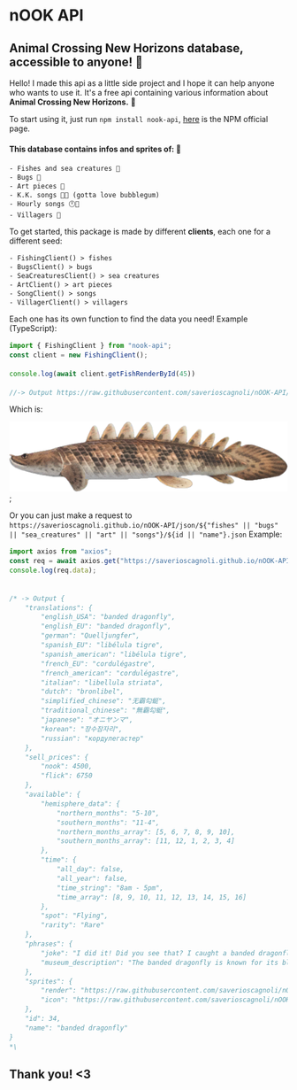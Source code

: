 # nOOK API
## Animal Crossing New Horizons database, accessible to anyone! 🍃

Hello! I made this api as a little side project and I hope it can help anyone who wants to use it.
It's a free api containing various information about **Animal Crossing New Horizons.** 🦝

To start using it, just run `npm install nook-api`, [here](https://www.npmjs.com/package/nook-api) is the NPM official page.

#### This database contains infos and sprites of: 🦔
```
- Fishes and sea creatures 🎣
- Bugs 🦋 
- Art pieces 🎨
- K.K. songs 🐶🎵 (gotta love bubblegum)
- Hourly songs 🕛🎵
- Villagers 🦆
```

To get started, this package is made by different **clients**, each one for a different seed:

```
- FishingClient() > fishes
- BugsClient() > bugs
- SeaCreaturesClient() > sea creatures
- ArtClient() > art pieces
- SongClient() > songs
- VillagerClient() > villagers
```
Each one has its own function to find the data you need! Example (TypeScript):

```javascript
import { FishingClient } from "nook-api";
const client = new FishingClient();

console.log(await client.getFishRenderById(45))

//-> Output https://raw.githubusercontent.com/saverioscagnoli/nOOK-API/main/renders/fishes/Saddled_Bichir.png
```
Which is:

![alt text](https://raw.githubusercontent.com/saverioscagnoli/nOOK-API/main/renders/fishes/Saddled_Bichir.png);

Or you can just make a request to `https://saverioscagnoli.github.io/nOOK-API/json/${"fishes" || "bugs" || "sea_creatures" || "art" || "songs"}/${id || "name"}.json`
Example: 

```javascript
import axios from "axios";
const req = await axios.get("https://saverioscagnoli.github.io/nOOK-API/json/bugs/34.json");
console.log(req.data);


/* -> Output {
	"translations": {
		"english_USA": "banded dragonfly",
		"english_EU": "banded dragonfly",
		"german": "Quelljungfer",
		"spanish_EU": "libélula tigre",
		"spanish_american": "libélula tigre",
		"french_EU": "cordulégastre",
		"french_american": "cordulégastre",
		"italian": "libellula striata",
		"dutch": "bronlibel",
		"simplified_chinese": "无霸勾蜓",
		"traditional_chinese": "無霸勾蜓",
		"japanese": "オニヤンマ",
		"korean": "장수잠자리",
		"russian": "кордулегастер"
	},
	"sell_prices": {
		"nook": 4500,
		"flick": 6750
	},
	"available": {
		"hemisphere_data": {
			"northern_months": "5-10",
			"southern_months": "11-4",
			"northern_months_array": [5, 6, 7, 8, 9, 10],
			"southern_months_array": [11, 12, 1, 2, 3, 4]
		},
		"time": {
			"all_day": false,
			"all_year": false,
			"time_string": "8am - 5pm",
			"time_array": [8, 9, 10, 11, 12, 13, 14, 15, 16]
		},
		"spot": "Flying",
		"rarity": "Rare"
	},
	"phrases": {
		"joke": "I did it! Did you see that? I caught a banded dragonfly!",
		"museum_description": "The banded dragonfly is known for its black-and-yellow-striped body, as well as for its piercing green eyes. And it is those very eyes that help make dragonflies master hunters, you see. Alas, when one looks at me, I can't help but feel it is sizing me up for a meal! Hoot! The horrors! Look away, fiend!"
	},
	"sprites": {
		"render": "https://raw.githubusercontent.com/saverioscagnoli/nOOK-API/main/renders/bugs/Banded_Dragonfly.png",
		"icon": "https://raw.githubusercontent.com/saverioscagnoli/nOOK-API/main/icons/bugs/Banded_Dragonfly.png"
	},
	"id": 34,
	"name": "banded dragonfly"
}
*\
```

## Thank you! <3
